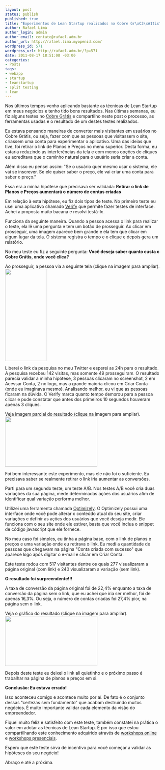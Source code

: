 ```yaml
--- 
layout: post
status: publish
published: true
title: "Experimentos de Lean Startup realizados no Cobre Gr\xC3\xA1tis"
author: Rafael Lima
author_login: admin
author_email: contato@rafael.adm.br
author_url: http://rafael.lima.myopenid.com/
wordpress_id: 571
wordpress_url: http://rafael.adm.br/?p=571
date: 2011-08-17 18:51:08 -03:00
categories: 
- Posts
tags: 
- webapp
- startup
- leanstartup
- split testing
- lean
---
```

Nos últimos tempos venho aplicando bastante as técnicas de Lean Startup em meus negócios e tenho tido bons resultados. Nas últimas semanas, eu fiz alguns testes no <a href="http://cobregratis.com.br">Cobre Grátis</a> e compartilho neste post o processo, as ferramentas usadas e o resultado de um destes testes realizados.

Eu estava pensando maneiras de converter mais visitantes em usuários no Cobre Grátis, ou seja, fazer com que as pessoas que visitassem o site, criassem uma conta para experimentar o aplicativo. Uma das ideias que tive, foi retirar o link de Planos e Preços no menu superior. Desta forma, eu estaria reduzindo as interferências da tela e com menos opções de cliques eu acreditava que o caminho natural para o usuário seria criar a conta.

Além disso eu pensei assim: "Se o usuário quer mesmo usar o sistema, ele vai se inscrever. Se ele quiser saber o preço, ele vai criar uma conta para saber o preço."

Essa era a minha hipótese que precisava ser validada:
<strong>Retirar o link de Planos e Preços aumentará o número de contas criadas</strong>

Em relação à esta hipótese, eu fiz dois tipos de teste. No primeiro teste eu usei uma aplicativo chamado <a href="http://verifyapp.com">Verify</a> que permite fazer testes de interface. Achei a proposta muito bacana e resolvi testá-lo.

Funciona da seguinte maneira. Quando a pessoa acessa o link para realizar o teste, ela lê uma pergunta e tem um botão de prosseguir. Ao clicar em prosseguir, uma imagem aparece bem grande e ela tem que clicar em algum lugar da tela. O sistema registra o tempo e o clique e depois gera um relatório.

No meu teste eu fiz a seguinte pergunta:
<strong>Você deseja saber quanto custa o Cobre Grátis, onde você clica?</strong>

Ao prosseguir, a pessoa via a seguinte tela (clique na imagem para ampliar).
<a href="http://rafael.adm.br/wp-content/uploads/2011/08/cobregratis-sem-link.jpg"><img src="http://rafael.adm.br/wp-content/uploads/2011/08/cobregratis-sem-link-134x300.jpg" alt="" title="cobregratis-sem-link" width="134" height="300" class="aligncenter size-medium wp-image-573" /></a>

Liberei o link da pesquisa no meu Twitter e esperei as 24h para o resultado.
A pesquisa recebeu 142 visitas, mas somente 49 prosseguiram.
O resultado parecia validar a minha hipótese, 3 pessoas clicaram no screenshot, 2 em Acessar Conta, 2 no logo, mas a grande maioria clicou em Criar Conta (onde eu imaginava mesmo).
Analisando melhor, eu vi que as pessoas ficaram na dúvida. O Verify marca quanto tempo demorou para a pessoa clicar e pude constatar que antes dos primeiros 10 segundos houveram apenas 3 cliques.

Veja imagem parcial do resultado (clique na imagem para ampliar).
<a href="http://rafael.adm.br/wp-content/uploads/2011/08/cobregratis-resultado-verify-leanstartup.png"><img src="http://rafael.adm.br/wp-content/uploads/2011/08/cobregratis-resultado-verify-leanstartup-300x163.png" alt="" title="cobregratis-resultado-verify-leanstartup" width="300" height="163" class="aligncenter size-medium wp-image-589" /></a>

Foi bem interessante este experimento, mas ele não foi o suficiente. Eu precisava saber se realmente retirar o link iria aumentar as conversões.

Parti para um segundo teste, um teste A/B. Nos testes A/B você cria duas variações da sua página, mede determinadas ações dos usuários afim de identificar qual variação performa melhor.

Utilizei uma ferramenta chamada <a href="http://optimizely.com">Optimizely</a>. O Optimizely possui uma interface onde você pode alterar o conteúdo atual do seu site, criar variações e definir as ações dos usuários que você deseja medir. Ele funciona com o seu site onde ele estiver, basta que você inclua o snippet de código javascript que ele fornece.

No meu caso foi simples, eu tinha a página base, com o link de planos e preços e uma variação onde eu retirava o link. Eu medi a quantidade de pessoas que chegavam na página "Conta criada com sucesso" que aparece logo após digitar o e-mail e clicar em Criar Conta.

Este teste rodou com 517 visitantes dentre os quais 277 visualizaram a página original (com link) e 240 visualizaram a variação (sem link).

<strong>O resultado foi surpreendente!!!</strong>

A taxa de conversão da página original foi de 22,4% enquanto a taxa de conversão da página sem o link, que eu achei que iria ser melhor, foi de apenas 16,3%. Ou seja, o número de contas criadas foi 27,4% pior, na página sem o link.

Veja o gráfico do resultado (clique na imagem para ampliar).
<a href="http://rafael.adm.br/wp-content/uploads/2011/08/cobregratis-resultado-teste-ab-leanstartup.png"><img src="http://rafael.adm.br/wp-content/uploads/2011/08/cobregratis-resultado-teste-ab-leanstartup-300x163.png" alt="" title="cobregratis-resultado-teste-ab-leanstartup" width="300" height="163" class="aligncenter size-medium wp-image-580" /></a>

Depois deste teste eu deixei o link ali quietinho e o próximo passo é trabalhar na página de planos e preços em si.

<strong>Conclusão: Eu estava errado!</strong>

Isso aconteceu comigo e acontece muito por aí. De fato é o conjunto dessas "certezas sem fundamento" que acabam destruindo muitos negócios. É muito importante validar cada elemento da visão do empreendedor.

Fiquei muito feliz e satisfeito com este teste, também constatei na prática o valor em adotar as técnicas de Lean Startup. É por isso que estou compartilhando este conhecimento adquirido através de <a href="http://workshop.bootstrappers.com.br/">workshops online</a> e <a href="http://bit.ly/leanstartup-bsb">workshops presenciais</a>.

Espero que este teste sirva de incentivo para você começar a validar as hipóteses do seu negócio!

Abraço e até a próxima.

